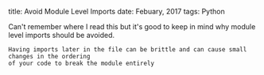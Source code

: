 title: Avoid Module Level Imports
date: Febuary, 2017
tags: Python

Can't remember where I read this but it's good to keep in mind why 
module level imports should be avoided.

```
Having imports later in the file can be brittle and can cause small changes in the ordering
of your code to break the module entirely
```

